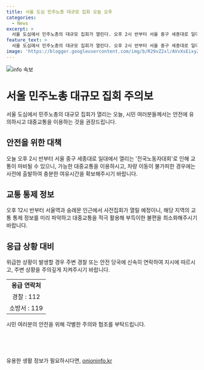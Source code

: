 ```yaml
---
title: 서울 도심 민주노총 대규모 집회 오늘 오후
categories:
  - News
excerpt: >
  서울 도심에서 민주노총의 대규모 집회가 열린다. 오후 2시 반부터 서울 중구 세종대로 일대에서 최저임금 인상과 노동기본권 보장을 요구하는 전국노동자대회가 진행된다. 오후 12시 반부터 서울역과 숭례문 인근 등에서 사전집회가 열릴 예정이며, 경찰은 집회 장소 주변에서 차량 정체가 예상되는 만큼 대중교통을 이용할 것을 당부했다.
feature_text: >
  서울 도심에서 민주노총의 대규모 집회가 열린다. 오후 2시 반부터 서울 중구 세종대로 일대에서 최저임금 인상과 노동기본권 보장을 요구하는 전국노동자대회가 진행된다. 오후 12시 반부터 서울역과 숭례문 인근 등에서 사전집회가 열릴 예정이며, 경찰은 집회 장소 주변에서 차량 정체가 예상되는 만큼 대중교통을 이용할 것을 당부했다.
image: 'https://blogger.googleusercontent.com/img/b/R29vZ2xl/AVvXsEixyZcFfHzMRdzZMjFBmAUKJYCLCGyLL1o632UiGVXcaFdKo_bkvkuCioo0uUKlGfBVcT3P84aROyZIXSBEx3Aw5nCQ3pTgDom1WDC4m8eifvWiAmWEEVb4x6G_l8C0QH225ldMjyaFvpxGEBGNO37VmDTDMHGhJPq73UglMfDca1-0aw/s1600/blogspot.png'
---
```


<p><img src="https://blogger.googleusercontent.com/img/b/R29vZ2xl/AVvXsEixyZcFfHzMRdzZMjFBmAUKJYCLCGyLL1o632UiGVXcaFdKo_bkvkuCioo0uUKlGfBVcT3P84aROyZIXSBEx3Aw5nCQ3pTgDom1WDC4m8eifvWiAmWEEVb4x6G_l8C0QH225ldMjyaFvpxGEBGNO37VmDTDMHGhJPq73UglMfDca1-0aw/s1600/blogspot.png" alt="info 속보" /></p>

<h1>서울 민주노총 대규모 집회 주의보</h1>

<p data-ke-size="size16">서울 도심에서 민주노총의 대규모 집회가 열리는 오늘, 시민 여러분들께서는 안전에 유의하시고 대중교통을 이용하는 것을 권장드립니다.</p>

<h2 data-ke-size="size26">안전을 위한 대책</h2>

<p data-ke-size="size16">오늘 오후 2시 반부터 서울 중구 세종대로 일대에서 열리는 '전국노동자대회'로 인해 교통이 마비될 수 있으니, 가능한 대중교통을 이용하시고, 차량 이동이 불가피한 경우에는 사전에 출발하여 충분한 여유시간을 확보해주시기 바랍니다.</p>

<h2 data-ke-size="size26">교통 통제 정보</h2>

<p data-ke-size="size16">오후 12시 반부터 서울역과 숭례문 인근에서 사전집회가 열릴 예정이니, 해당 지역의 교통 통제 정보를 미리 파악하고 대중교통을 적극 활용해 부득이한 불편을 최소화해주시기 바랍니다.</p>

<h2 data-ke-size="size26">응급 상황 대비</h2>

<p data-ke-size="size16">위급한 상황이 발생할 경우 주변 경찰 또는 안전 당국에 신속히 연락하여 지시에 따르시고, 주변 상황을 주의깊게 지켜주시기 바랍니다.</p>

<table>
  <tr>
    <td style="text-align: center; height: 17px;"><b>응급 연락처</b></td>
  </tr>
  <tr>
    <td style="text-align: center; height: 17px;">경찰 : 112</td>
  </tr>
  <tr>
    <td style="text-align: center; height: 17px;">소방서 : 119</td>
  </tr>
</table>

<p data-ke-size="size16">시민 여러분의 안전을 위해 각별한 주의와 협조를 부탁드립니다.</p>

<p data-ke-size="size16">&nbsp;</p>

<p data-ke-size="size16">&nbsp;</p>
유용한 생활 정보가 필요하시다면, <a href="https://onioninfo.kr" rel="dofollow">onioninfo.kr</a>


